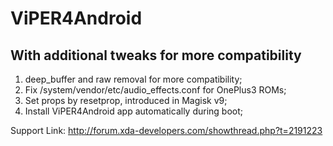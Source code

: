# ViPER4Android

## With additional tweaks for more compatibility

1. deep_buffer and raw removal for more compatibility;
2. Fix /system/vendor/etc/audio_effects.conf for OnePlus3 ROMs;
3. Set props by resetprop, introduced in Magisk v9;
4. Install ViPER4Android app automatically during boot;

Support Link: 
http://forum.xda-developers.com/showthread.php?t=2191223